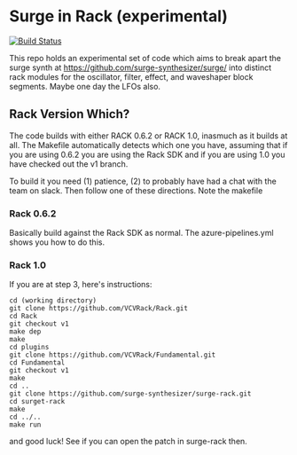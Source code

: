 # Surge in Rack (experimental)

[![Build Status](https://dev.azure.com/surge-synthesizer/surge/_apis/build/status/surge-synthesizer.surge-rack?branchName=master)](https://dev.azure.com/surge-synthesizer/surge/_build/latest?definitionId=3&branchName=master)

This repo holds an experimental set of code which aims to break apart the surge synth at
https://github.com/surge-synthesizer/surge/ into distinct rack modules for the oscillator,
filter, effect, and waveshaper block segments. Maybe one day the LFOs also.

## Rack Version Which?

The code builds with either RACK 0.6.2 or RACK 1.0, inasmuch as it builds at all. The Makefile
automatically detects which one you have, assuming that if you are using 0.6.2 you are using the
Rack SDK and if you are using 1.0 you have checked out the v1 branch.

To build it you need (1) patience, (2) to probably have had a chat with the team on slack. Then
follow one of these directions. Note the makefile

### Rack 0.6.2

Basically build against the Rack SDK as normal. The azure-pipelines.yml shows you how to do this.

### Rack 1.0

If you are at step 3, here's instructions:

```
cd (working directory)
git clone https://github.com/VCVRack/Rack.git
cd Rack
git checkout v1
make dep
make
cd plugins
git clone https://github.com/VCVRack/Fundamental.git
cd Fundamental
git checkout v1
make
cd ..
git clone https://github.com/surge-synthesizer/surge-rack.git 
cd surget-rack
make
cd ../..
make run
```

and good luck! See if you can open the patch in surge-rack then.
